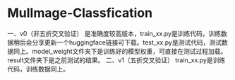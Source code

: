# MulImage-Classfication
一、v0（非五折交叉验证）
是准确度较高版本，train_xx.py是训练代码，训练数据稍后会分享更新一个huggingface链接可下载。test_xx.py是测试代码，测试数据同上。model_weight文件夹下是训练好的模型权重，可直接在测试过程加载。result文件夹下是之前测试的结果。
二、v1（五折交叉验证）
train_xx.py是训练代码，训练数据同上。
